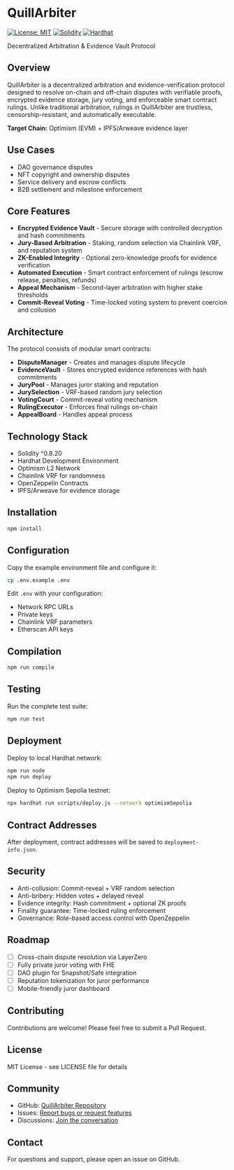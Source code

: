 # QuillArbiter

[![License: MIT](https://img.shields.io/badge/License-MIT-yellow.svg)](https://opensource.org/licenses/MIT)
[![Solidity](https://img.shields.io/badge/Solidity-^0.8.20-blue)](https://soliditylang.org/)
[![Hardhat](https://img.shields.io/badge/Built%20with-Hardhat-orange)](https://hardhat.org/)

Decentralized Arbitration & Evidence Vault Protocol

## Overview

QuillArbiter is a decentralized arbitration and evidence-verification protocol designed to resolve on-chain and off-chain disputes with verifiable proofs, encrypted evidence storage, jury voting, and enforceable smart contract rulings. Unlike traditional arbitration, rulings in QuillArbiter are trustless, censorship-resistant, and automatically executable.

**Target Chain:** Optimism (EVM) + IPFS/Arweave evidence layer

## Use Cases

- DAO governance disputes
- NFT copyright and ownership disputes
- Service delivery and escrow conflicts
- B2B settlement and milestone enforcement

## Core Features

- **Encrypted Evidence Vault** - Secure storage with controlled decryption and hash commitments
- **Jury-Based Arbitration** - Staking, random selection via Chainlink VRF, and reputation system
- **ZK-Enabled Integrity** - Optional zero-knowledge proofs for evidence verification
- **Automated Execution** - Smart contract enforcement of rulings (escrow release, penalties, refunds)
- **Appeal Mechanism** - Second-layer arbitration with higher stake thresholds
- **Commit-Reveal Voting** - Time-locked voting system to prevent coercion and collusion

## Architecture

The protocol consists of modular smart contracts:

- **DisputeManager** - Creates and manages dispute lifecycle
- **EvidenceVault** - Stores encrypted evidence references with hash commitments
- **JuryPool** - Manages juror staking and reputation
- **JurySelection** - VRF-based random jury selection
- **VotingCourt** - Commit-reveal voting mechanism
- **RulingExecutor** - Enforces final rulings on-chain
- **AppealBoard** - Handles appeal process

## Technology Stack

- Solidity ^0.8.20
- Hardhat Development Environment
- Optimism L2 Network
- Chainlink VRF for randomness
- OpenZeppelin Contracts
- IPFS/Arweave for evidence storage

## Installation

```bash
npm install
```

## Configuration

Copy the example environment file and configure it:

```bash
cp .env.example .env
```

Edit `.env` with your configuration:
- Network RPC URLs
- Private keys
- Chainlink VRF parameters
- Etherscan API keys

## Compilation

```bash
npm run compile
```

## Testing

Run the complete test suite:

```bash
npm run test
```

## Deployment

Deploy to local Hardhat network:

```bash
npm run node
npm run deploy
```

Deploy to Optimism Sepolia testnet:

```bash
npx hardhat run scripts/deploy.js --network optimismSepolia
```

## Contract Addresses

After deployment, contract addresses will be saved to `deployment-info.json`.

## Security

- Anti-collusion: Commit-reveal + VRF random selection
- Anti-bribery: Hidden votes + delayed reveal
- Evidence integrity: Hash commitment + optional ZK proofs
- Finality guarantee: Time-locked ruling enforcement
- Governance: Role-based access control with OpenZeppelin

## Roadmap

- [ ] Cross-chain dispute resolution via LayerZero
- [ ] Fully private juror voting with FHE
- [ ] DAO plugin for Snapshot/Safe integration
- [ ] Reputation tokenization for juror performance
- [ ] Mobile-friendly juror dashboard

## Contributing

Contributions are welcome! Please feel free to submit a Pull Request.

## License

MIT License - see LICENSE file for details

## Community

- GitHub: [QuillArbiter Repository](https://github.com/eminaskoses/QuillArbiter)
- Issues: [Report bugs or request features](https://github.com/eminaskoses/QuillArbiter/issues)
- Discussions: [Join the conversation](https://github.com/eminaskoses/QuillArbiter/discussions)

## Contact

For questions and support, please open an issue on GitHub.

